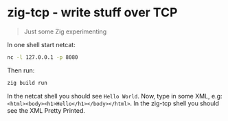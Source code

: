 # zig-tcp - write stuff over TCP
> Just some Zig experimenting

In one shell start netcat:

```bash
nc -l 127.0.0.1 -p 8080
 ```

Then run:

```bash
zig build run
```

In the netcat shell you should see `Hello World`. Now, type in some XML, e.g: `<html><body><h1>Hello</h1></body></html>`. In the zig-tcp shell you should see the XML Pretty Printed.
